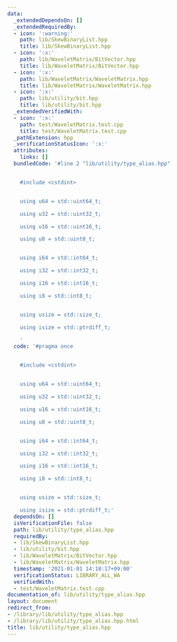 ```yaml
---
data:
  _extendedDependsOn: []
  _extendedRequiredBy:
  - icon: ':warning:'
    path: lib/SkewBinaryList.hpp
    title: lib/SkewBinaryList.hpp
  - icon: ':x:'
    path: lib/WaveletMatrix/BitVector.hpp
    title: lib/WaveletMatrix/BitVector.hpp
  - icon: ':x:'
    path: lib/WaveletMatrix/WaveletMatrix.hpp
    title: lib/WaveletMatrix/WaveletMatrix.hpp
  - icon: ':x:'
    path: lib/utility/bit.hpp
    title: lib/utility/bit.hpp
  _extendedVerifiedWith:
  - icon: ':x:'
    path: test/WaveletMatrix.test.cpp
    title: test/WaveletMatrix.test.cpp
  _pathExtension: hpp
  _verificationStatusIcon: ':x:'
  attributes:
    links: []
  bundledCode: '#line 2 "lib/utility/type_alias.hpp"


    #include <cstdint>


    using u64 = std::uint64_t;

    using u32 = std::uint32_t;

    using u16 = std::uint16_t;

    using u8 = std::uint8_t;


    using i64 = std::int64_t;

    using i32 = std::int32_t;

    using i16 = std::int16_t;

    using i8 = std::int8_t;


    using usize = std::size_t;

    using isize = std::ptrdiff_t;

    '
  code: '#pragma once


    #include <cstdint>


    using u64 = std::uint64_t;

    using u32 = std::uint32_t;

    using u16 = std::uint16_t;

    using u8 = std::uint8_t;


    using i64 = std::int64_t;

    using i32 = std::int32_t;

    using i16 = std::int16_t;

    using i8 = std::int8_t;


    using usize = std::size_t;

    using isize = std::ptrdiff_t;'
  dependsOn: []
  isVerificationFile: false
  path: lib/utility/type_alias.hpp
  requiredBy:
  - lib/SkewBinaryList.hpp
  - lib/utility/bit.hpp
  - lib/WaveletMatrix/BitVector.hpp
  - lib/WaveletMatrix/WaveletMatrix.hpp
  timestamp: '2021-01-01 14:18:17+09:00'
  verificationStatus: LIBRARY_ALL_WA
  verifiedWith:
  - test/WaveletMatrix.test.cpp
documentation_of: lib/utility/type_alias.hpp
layout: document
redirect_from:
- /library/lib/utility/type_alias.hpp
- /library/lib/utility/type_alias.hpp.html
title: lib/utility/type_alias.hpp
---
```

